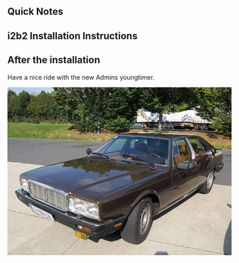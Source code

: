 ## Quick Notes


## i2b2 Installation Instructions 




## After the installation

Have a nice ride with the new Admins youngtimer.

![FINAL](install-screen-final.jpg)
